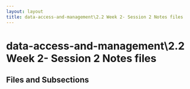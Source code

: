 ```yaml
---
layout: layout
title: data-access-and-management\2.2 Week 2- Session 2 Notes files
---
```


# data-access-and-management\2.2 Week 2- Session 2 Notes files

## Files and Subsections

